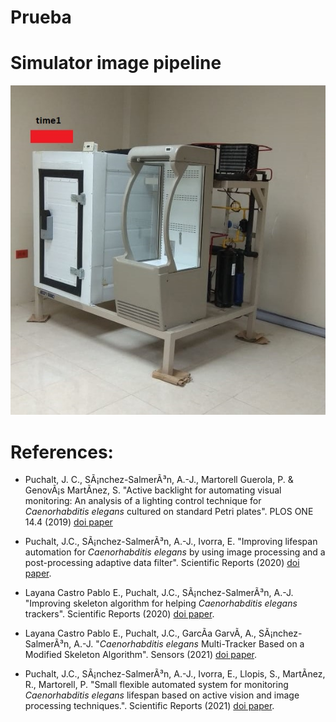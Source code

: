 # Prueba

# Simulator image pipeline
![GitHub Logo](https://github.com/ElsyVita/Prueba/blob/main/PLANTA.jpeg)

# References:
- Puchalt, J. C., SÃ¡nchez-SalmerÃ³n, A.-J., Martorell Guerola, P. & GenovÃ¡s MartÃ­nez, S. "Active backlight for automating visual monitoring: An analysis of a lighting control technique for *Caenorhabditis elegans* cultured on standard Petri plates". PLOS ONE 14.4 (2019) [doi paper](https://doi.org/10.1371/journal.pone.0215548)

- Puchalt, J.C., SÃ¡nchez-SalmerÃ³n, A.-J., Ivorra, E. "Improving lifespan automation for *Caenorhabditis elegans* by using image processing and a post-processing adaptive data filter". Scientific Reports (2020) [doi paper](https://doi.org/10.1038/s41598-020-65619-4).

- Layana Castro Pablo E., Puchalt, J.C., SÃ¡nchez-SalmerÃ³n, A.-J. "Improving skeleton algorithm for helping *Caenorhabditis elegans* trackers". Scientific Reports (2020) [doi paper](https://doi.org/10.1038/s41598-020-79430-8).

- Layana Castro Pablo E., Puchalt, J.C., GarcÃ­a GarvÃ­, A., SÃ¡nchez-SalmerÃ³n, A.-J. "*Caenorhabditis elegans* Multi-Tracker Based on a Modified Skeleton Algorithm". Sensors (2021) [doi paper](https://doi.org/10.3390/s21165622).

- Puchalt, J.C., SÃ¡nchez-SalmerÃ³n, A.-J., Ivorra, E., Llopis, S., MartÃ­nez, R., Martorell, P. "Small flexible automated system for monitoring *Caenorhabditis elegans* lifespan based on active vision and image processing techniques.". Scientific Reports (2021) [doi paper](https://doi.org/10.1038/s41598-021-91898-6).
